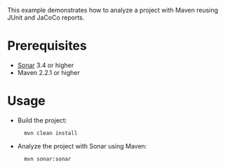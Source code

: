 This example demonstrates how to analyze a project with Maven reusing JUnit and JaCoCo reports.

Prerequisites
=============
* [Sonar](http://www.sonarsource.org/downloads/) 3.4 or higher
* Maven 2.2.1 or higher

Usage
=====
* Build the project:

        mvn clean install

* Analyze the project with Sonar using Maven:

        mvn sonar:sonar


